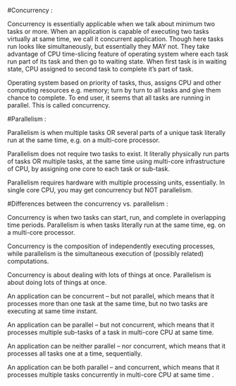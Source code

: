 #Concurrency : 

Concurrency is essentially applicable when we talk about minimum two tasks or more. 
When an application is capable of executing two tasks virtually at same time, 
we call it concurrent application. Though here tasks run looks like simultaneously, 
but essentially they MAY not. They take advantage of CPU time-slicing feature of 
operating system where each task run part of its task and then go to waiting state. 
When first task is in waiting state, CPU assigned to second task 
to complete it’s part of task.

Operating system based on priority of tasks, thus, assigns CPU and other computing resources 
e.g. memory; turn by turn to all tasks and give them chance to complete. 
To end user, it seems that all tasks are running in parallel. This is called concurrency.

#Parallelism : 

Parallelism is when multiple tasks OR several parts of a unique task 
literally run at the same time, e.g. on a multi-core processor. 

Parallelism does not require two tasks to exist. It literally physically run parts of tasks OR 
multiple tasks, at the same time using multi-core infrastructure of CPU, 
by assigning one core to each task or sub-task.

Parallelism requires hardware with multiple processing units, essentially. 
In single core CPU, you may get concurrency but NOT parallelism.

#Differences between the concurrency vs. parallelism : 

Concurrency is when two tasks can start, run, and complete in overlapping time periods. 
Parallelism is when tasks literally run at the same time, eg. on a multi-core processor.

Concurrency is the composition of independently executing processes, while parallelism is 
the simultaneous execution of (possibly related) computations.

Concurrency is about dealing with lots of things at once. 
Parallelism is about doing lots of things at once.

An application can be concurrent – but not parallel, which means that it processes more than 
one task at the same time, but no two tasks are executing at same time instant.

An application can be parallel – but not concurrent, which means that it processes 
multiple sub-tasks of a task in multi-core CPU at same time.

An application can be neither parallel – nor concurrent, which means that 
it processes all tasks one at a time, sequentially.

An application can be both parallel – and concurrent, which means that it processes 
multiple tasks concurrently in multi-core CPU at same time .
